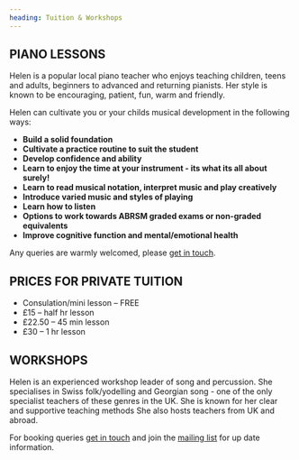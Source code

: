 ```yaml
---
heading: Tuition & Workshops
---
```


## PIANO LESSONS

Helen is a popular local piano teacher who enjoys teaching children, teens and adults, beginners to advanced and returning pianists. Her style is known to be encouraging, patient, fun, warm and friendly.

Helen can cultivate you or your childs musical development in the following ways:

- **Build a solid foundation**
- **Cultivate a practice routine to suit the student**
- **Develop confidence and ability**
- **Learn to enjoy the time at your instrument - its what its all about surely!**
- **Learn to read musical notation, interpret music and play creatively**
- **Introduce varied music and styles of playing**
- **Learn how to listen**
- **Options to work towards ABRSM graded exams or non-graded equivalents**
- **Improve cognitive function and mental/emotional health**

Any queries are warmly welcomed, please [get in touch](/contact).

## PRICES FOR PRIVATE TUITION

- Consulation/mini lesson – FREE
- £15 – half hr lesson
- £22.50 – 45 min lesson
- £30 – 1 hr lesson

## WORKSHOPS

Helen is an experienced workshop leader of song and percussion. She specialises in Swiss folk/yodelling and Georgian song - one of the only specialist teachers of these genres in the UK. She is known for her clear and supportive teaching methods She also hosts teachers from UK and abroad.

For booking queries [get in touch](/contact) and join the [mailing list](/contact#mailing-list) for up date information.
